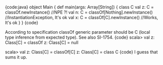 {code:java}
object Main {
  def main(args: Array[String]) {
    class C
    val z: C = classOf.newInstance() //NPE ?!
    val n: C = classOf[Nothing].newInstance() //InstantiationException, It's ok
    val x: C = classOf[C].newInstance() //Works, It's ok
  }
}
{code}

According to specification classOf generic parameter should be C (local type inference from expected type).
See also SI-1754.
{code}
scala> val z: Class[C] = classOf
z: Class[C] = null

scala> val z: Class[C] = classOf[C]
z: Class[C] = class C
{code}
I guess that sums it up.
